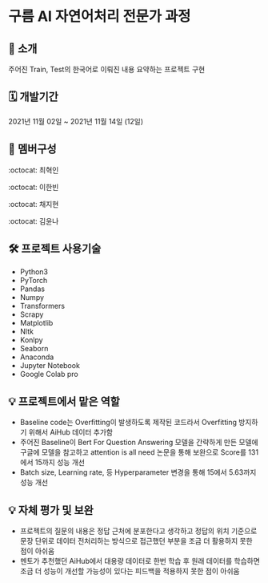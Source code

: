 # 구름 AI 자연어처리 전문가 과정

📌 소개
--
주어진 Train, Test의 한국어로 이뤄진 내용 요약하는 프로젝트 구현


🗓 개발기간
--
2021년 11월 02일 ~ 2021년 11월 14일 (12일)


🧙 멤버구성
--
:octocat: 최혁인

:octocat: 이한빈

:octocat: 채지현

:octocat: 김윤나


🛠 프로젝트 사용기술
--
* Python3
* PyTorch
* Pandas
* Numpy
* Transformers
* Scrapy
* Matplotlib
* Nltk
* Konlpy
* Seaborn
* Anaconda
* Jupyter Notebook
* Google Colab pro



💡 프로젝트에서 맡은 역할
--
* Baseline code는 Overfitting이 발생하도록 제작된 코드라서 Overfitting 방지하기 위해서 AiHub 데이터 추가함
* 주어진 Baseline이 Bert For Question Answering 모델을 간략하게 만든 모델에 구글에  모델을 참고하고 attention is all need 논문을 통해 보완으로 Score를 131에서 15까지 성능 개선
* Batch size, Learning rate, 등 Hyperparameter 변경을 통해 15에서 5.63까지 성능 개선

💡 자체 평가 및 보완 
--
* 프로젝트의 질문의 내용은 정답 근처에 분포한다고 생각하고 정답의 위치 기준으로 문장 단위로 데이터 전처리하는 방식으로 접근했던 부분을 조금 더 활용하지 못한 점이 아쉬움
* 멘토가 추천했던 AiHub에서 대용량 데이터로 한번 학습 후 원래 데이터를 학습하면 조금 더 성능이 개선할 가능성이 있다는 피드백을 적용하지 못한 점이 아쉬움
